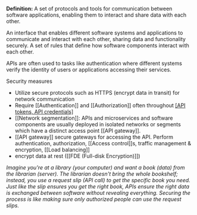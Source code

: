 **Definition:**
 A set of protocols and tools for communication between software applications, enabling them to interact and share data with each other.

An interface that enables different software systems and applications to communicate and interact with each other, sharing data and functionality securely.
A set of rules that define how software components interact with each other.

APIs are often used to tasks like authentication where different systems verify the identity of users or applications accessing their services.

Security measures
- Utilize secure protocols such as HTTPS (encrypt data in transit) for network communication
- Require [[Authentication]] and [[Authorization]] often throughout [[API tokens, API credentials]]([[Tokenization]])
- [[Network segmentation]]: APIs and microservices and software components are usually deployed in isolated networks or segments which have a distinct access point [[API gateway]].
- [[API gateway]] secure gateways for accessing the API. Perform authentication, authorization, [[Access control]]s, traffic management & encryption, [[Load balancing]]
- encrypt data at rest ([[FDE (Full-disk Encryption)]])

*Imagine you're at a library (your computer) and want a book (data) from the librarian (server). The librarian doesn't bring the whole bookshelf; instead, you use a request slip (API call) to get the specific book you need. Just like the slip ensures you get the right book, APIs ensure the right data is exchanged between software without revealing everything. Securing the process is like making sure only authorized people can use the request slips.*